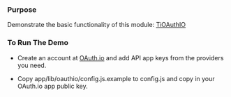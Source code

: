 ### Purpose

Demonstrate the basic functionality of this module: [TiOAuthIO](https://github.com/jbeuckm/TiOAuthIO)

### To Run The Demo

- Create an account at [OAuth.io](http://oauth.io) and add API app keys from the providers you need.

- Copy app/lib/oauthio/config.js.example to config.js and copy in your OAuth.io app public key.


